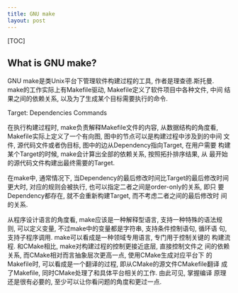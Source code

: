 ```yaml
---
title: GNU make
layout: post
---
```


[TOC]

## What is GNU make?

GNU make是类Unix平台下管理软件构建过程的工具, 作者是理查德.斯托曼.
make的工作实际上有Makefile驱动, Makefile定义了软件项目中各种文件, 中间
结果之间的依赖关系, 以及为了生成某个目标需要执行的命令.

Target: Dependencies
	Commands

在执行构建过程时, make负责解释Makefile文件的内容, 从数据结构的角度看,
Makefile实际上定义了一个有向图, 图中的节点可以是构建过程中涉及到的中间
文件, 源代码文件或者伪目标, 图中的边从Dependency指向Target, 在用户需要
构建某个Target的时候, make会计算出全部的依赖关系, 按照拓扑排序结果, 从
最开始的源代码文件构建出最终需要的Target.

在make中, 通常情况下, 当Dependency的最后修改时间比Target的最后修改时间
更大时, 对应的规则会被执行, 也可以指定二者之间是order-only的关系, 即只
要Dependency都存在, 就不会重新构建Target, 而不考虑二者之间的最后修改时
间的关系.

从程序设计语言的角度看, make应该是一种解释型语言, 支持一种特殊的语法规
则, 可以定义变量, 不过make中的变量都是字符串, 支持条件控制语句, 循环语
句, 支持子程序调用. make可以看成是一种领域专用语言, 专门用于控制关键的
构建流程. 和CMake相比, make对构建过程的控制更接近底层, 直接控制文件之
间的依赖关系, 而CMake相对而言抽象层次更高一点, 使用CMake生成对应平台下
的Makefile时, 可以看成是一个翻译的过程, 即从CMake的源文件CMakefile翻译
成了Makefile, 同时CMake处理了和具体平台相关的工作. 由此可见, 掌握编译
原理还是很有必要的, 至少可以让你看问题的角度和更过一点.